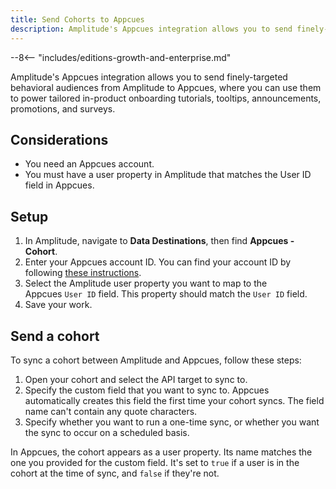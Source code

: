 ```yaml
---
title: Send Cohorts to Appcues
description: Amplitude's Appcues integration allows you to send finely-targeted behavioral audiences from Amplitude to Appcues, where you can use them to power tailored in-product onboarding tutorials, tooltips, announcements, promotions, and surveys.
---
```


--8<-- "includes/editions-growth-and-enterprise.md"

Amplitude's Appcues integration allows you to send finely-targeted behavioral audiences from Amplitude to Appcues, where you can use them to power tailored in-product onboarding tutorials, tooltips, announcements, promotions, and surveys.

## Considerations

- You need an Appcues account.
- You must have a user property in Amplitude that matches the User ID field in Appcues.

## Setup

1. In Amplitude, navigate to **Data Destinations**, then find **Appcues - Cohort**.
2. Enter your Appcues account ID. You can find your account ID by following [these instructions](https://docs.appcues.com/article/254-http-api).
3. Select the Amplitude user property you want to map to the Appcues `User ID` field. This property should match the `User ID` field.
4. Save your work.

## Send a cohort

To sync a cohort between Amplitude and Appcues, follow these steps:

1. Open your cohort and select the API target to sync to.
2. Specify the custom field that you want to sync to. Appcues automatically creates this field the first time your cohort syncs. The field name can't contain any quote characters.
3. Specify whether you want to run a one-time sync, or whether you want the sync to occur on a scheduled basis.

In Appcues, the cohort appears as a user property. Its name matches the one you provided for the custom field. It's set to `true` if a user is in the cohort at the time of sync, and `false` if they're not.

